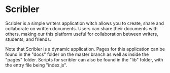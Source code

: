 # Scribler

Scribler is a simple writers application witch allows you to create, share and collaborate on written documents.
Users can share their documents with others, making our this platform useful for collaboration between writers, students, 
and friends. 

Note that Scribler is a dynamic application. Pages for this application can be found in the "docs" folder on the master branch as well as inside the "pages" folder. Scripts for scribler can also be found in the "lib" folder, with the entry file being "index.js".
